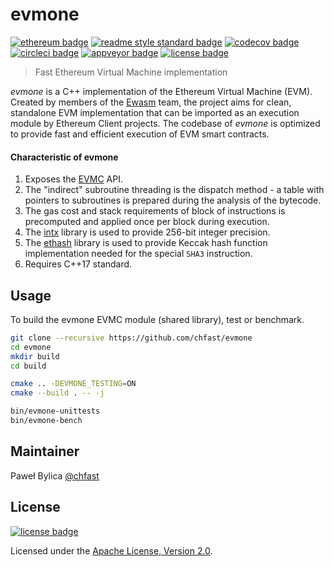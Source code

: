 # evmone

[![ethereum badge]][ethereum]
[![readme style standard badge]][standard readme]
[![codecov badge]][codecov]
[![circleci badge]][circleci]
[![appveyor badge]][appveyor]
[![license badge]][Apache License, Version 2.0]

> Fast Ethereum Virtual Machine implementation

_evmone_ is a C++ implementation of the Ethereum Virtual Machine (EVM). 
Created by members of the [Ewasm] team, the project aims for clean, standalone EVM implementation 
that can be imported as an execution module by Ethereum Client projects. 
The codebase of _evmone_ is optimized to provide fast and efficient execution of EVM smart contracts.

#### Characteristic of evmone

1. Exposes the [EVMC] API.
2. The "indirect" subroutine threading is the dispatch method - 
   a table with pointers to subroutines is prepared during the analysis of the bytecode.
3. The gas cost and stack requirements of block of instructions is precomputed 
   and applied once per block during execution.
4. The [intx] library is used to provide 256-bit integer precision.
5. The [ethash] library is used to provide Keccak hash function implementation
   needed for the special `SHA3` instruction.
6. Requires C++17 standard.

## Usage

To build the evmone EVMC module (shared library), test or benchmark.

```bash
git clone --recursive https://github.com/chfast/evmone
cd evmone
mkdir build
cd build

cmake .. -DEVMONE_TESTING=ON
cmake --build . -- -j

bin/evmone-unittests
bin/evmone-bench
```

## Maintainer

Paweł Bylica [@chfast]

## License

[![license badge]][Apache License, Version 2.0]

Licensed under the [Apache License, Version 2.0].


[@chfast]: https://github.com/chfast
[appveyor]: https://ci.appveyor.com/project/chfast/evmone/branch/master
[circleci]: https://circleci.com/gh/chfast/evmone/tree/master
[codecov]: https://codecov.io/gh/chfast/evmone/
[Apache License, Version 2.0]: LICENSE
[ethereum]: https://ethereum.org
[EVMC]: https://github.com/ethereum/evmc
[Ewasm]: https://github.com/ewasm
[intx]: https://github.com/chfast/intx
[ethash]: https://github.com/chfast/ethash
[standard readme]: https://github.com/RichardLitt/standard-readme

[appveyor badge]: https://img.shields.io/appveyor/ci/chfast/evmone/master.svg?logo=appveyor
[circleci badge]: https://img.shields.io/circleci/project/github/chfast/evmone/master.svg?logo=circleci
[codecov badge]: https://img.shields.io/codecov/c/github/chfast/evmone.svg?logo=codecov
[ethereum badge]: https://img.shields.io/badge/ethereum-EVM-informational.svg?logo=ethereum
[license badge]: https://img.shields.io/github/license/chfast/evmone.svg?logo=apache
[readme style standard badge]: https://img.shields.io/badge/readme%20style-standard-brightgreen.svg
